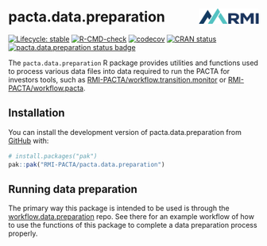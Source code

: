 # pacta.data.preparation <img src="man/figures/logo.png" align="right" width="120" />

<!-- badges: start -->

[![Lifecycle: stable](https://img.shields.io/badge/lifecycle-stable-brightgreen.svg)](https://lifecycle.r-lib.org/articles/stages.html#stable)
[![R-CMD-check](https://github.com/RMI-PACTA/pacta.data.preparation/actions/workflows/R-CMD-check.yaml/badge.svg)](https://github.com/RMI-PACTA/pacta.data.preparation/actions/workflows/R-CMD-check.yaml)
[![codecov](https://codecov.io/gh/RMI-PACTA/pacta.data.preparation/graph/badge.svg?token=dDSiQyWH91)](https://codecov.io/gh/RMI-PACTA/pacta.data.preparation)
[![CRAN
status](https://www.r-pkg.org/badges/version/pacta.data.preparation)](https://CRAN.R-project.org/package=pacta.data.preparation)
[![pacta.data.preparation status
badge](https://rmi-pacta.r-universe.dev/badges/pacta.data.preparation)](https://rmi-pacta.r-universe.dev/ui#package:pacta.data.preparation)
<!-- badges: end -->

The `pacta.data.preparation` R package provides utilities and functions used to process various data files into data required to run the PACTA for investors tools, such as [RMI-PACTA/workflow.transition.monitor](https://github.com/RMI-PACTA/workflow.transition.monitor) or [RMI-PACTA/workflow.pacta](https://github.com/RMI-PACTA/workflow.pacta).

## Installation

You can install the development version of pacta.data.preparation from
[GitHub](https://github.com/) with:

``` r
# install.packages("pak")
pak::pak("RMI-PACTA/pacta.data.preparation")
```

## Running data preparation

The primary way this package is intended to be used is through the
[workflow.data.preparation](https://github.com/RMI-PACTA/workflow.data.preparation) repo. See there for an example workflow of how to use the functions of this package to complete a data preparation process properly.
